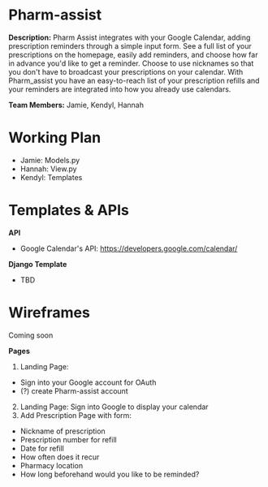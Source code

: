 # Pharm-assist #
**Description:** Pharm Assist integrates with your Google Calendar, adding prescription reminders through a simple input form. See a full list of your prescriptions on the homepage, easily add reminders, and choose how far in advance you'd like to get a reminder. Choose to use nicknames so that you don't have to broadcast your prescriptions on your calendar. With Pharm_assist you have an easy-to-reach list of your prescription refills and your reminders are integrated into how you already use calendars.

**Team Members:** Jamie, Kendyl, Hannah

# Working Plan #
* Jamie: Models.py
* Hannah: View.py 
* Kendyl: Templates

# Templates & APIs #
**API**
* Google Calendar's API: https://developers.google.com/calendar/

**Django Template**
* TBD

# Wireframes #
Coming soon

**Pages**
1. Landing Page: 
  * Sign into your Google account for OAuth
  * (?) create Pharm-assist account
2. Landing Page: Sign into Google to display your calendar
3. Add Prescription Page with form:
  * Nickname of prescription
  * Prescription number for refill
  * Date for refill
  * How often does it recur
  * Pharmacy location
  * How long beforehand would you like to be reminded? 
